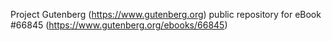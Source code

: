 Project Gutenberg (https://www.gutenberg.org) public repository for
eBook #66845 (https://www.gutenberg.org/ebooks/66845)
